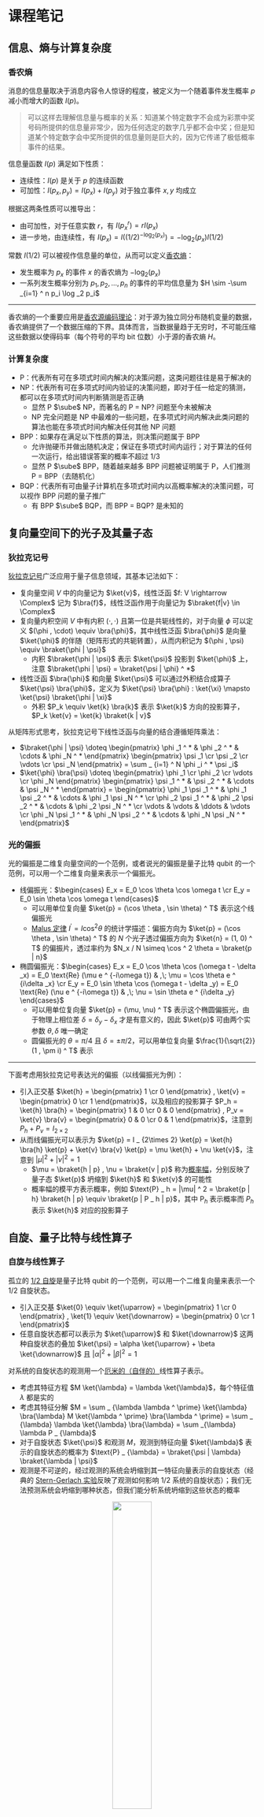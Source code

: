 # 课程笔记

## 信息、熵与计算复杂度

### 香农熵

消息的信息量取决于消息内容令人惊讶的程度，被定义为一个随着事件发生概率 $p$ 减小而增大的函数 $I(p)$。

> 可以这样去理解信息量与概率的关系：知道某个特定数字不会成为彩票中奖号码所提供的信息量非常少，因为任何选定的数字几乎都不会中奖；但是知道某个特定数字会中奖所提供的信息量则是巨大的，因为它传递了极低概率事件的结果。

信息量函数 $I(p)$ 满足如下性质：

- 连续性：$I(p)$ 是关于 $p$ 的连续函数
- 可加性：$I(p_x, p_y) = I(p_x) + I(p_y)$ 对于独立事件 $x, y$ 均成立

根据这两条性质可以推导出：

- 由可加性，对于任意实数 $r$，有 $I(p_x ^ r) = rI(p_x)$
- 进一步地，由连续性，有 $I(p_x) = I((1/2) ^ {-\log _2 (p_x)}) = -\log _2 (p_x) I(1/2)$

常数 $I(1/2)$ 可以被视作信息量的单位，从而可以定义[香农熵](https://en.wikipedia.org/wiki/Entropy_(information_theory))：

- 发生概率为 $p_x$ 的事件 $x$ 的香农熵为 $-\log _2 (p_x)$
- 一系列发生概率分别为 $p_1, p_2, ..., p_n$ 的事件的平均信息量为 $H \sim -\sum _{i=1} ^ n p_i \log _2 p_i$

---

香农熵的一个重要应用是[香农源编码理论](https://en.wikipedia.org/wiki/Entropy_(information_theory))：对于源为独立同分布随机变量的数据，香农熵提供了一个数据压缩的下界。具体而言，当数据量趋于无穷时，不可能压缩这些数据以使得码率（每个符号的平均 bit 位数）小于源的香农熵 $H$。

### 计算复杂度

- P：代表所有可在多项式时间内解决的决策问题，这类问题往往是易于解决的
- NP：代表所有可在多项式时间内验证的决策问题，即对于任一给定的猜测，都可以在多项式时间内判断猜测是否正确
    - 显然 P $\sube$ NP，而著名的 P = NP? 问题至今未被解决
    - NP 完全问题是 NP 中最难的一些问题，在多项式时间内解决此类问题的算法也能在多项式时间内解决任何其他 NP 问题
- BPP：如果存在满足以下性质的算法，则决策问题属于 BPP
    - 允许抛硬币并做出随机决定；保证在多项式时间内运行；对于算法的任何一次运行，给出错误答案的概率不超过 1/3
    - 显然 P $\sube$ BPP，随着越来越多 BPP 问题被证明属于 P，人们推测 P = BPP（去随机化）
- BQP：代表所有可由量子计算机在多项式时间内以高概率解决的决策问题，可以视作 BPP 问题的量子推广
    - 有 BPP $\sube$ BQP，而 BPP = BQP? 是未知的

## 复向量空间下的光子及其量子态

### 狄拉克记号

[狄拉克记号](https://en.wikipedia.org/wiki/Bra%E2%80%93ket_notation)广泛应用于量子信息领域，其基本记法如下：

- 复向量空间 $V$ 中的向量记为 $\ket{v}$，线性泛函 $f: V \rightarrow \Complex$ 记为 $\bra{f}$，线性泛函作用于向量记为 $\braket{f|v} \in \Complex$
- 复向量内积空间 $V$ 中有内积 $(\cdot , \cdot)$ 且第一位是共轭线性的，对于向量 $\phi$ 可以定义 $(\phi , \cdot) \equiv \bra{\phi}$，其中线性泛函 $\bra{\phi}$ 是向量 $\ket{\phi}$ 的伴随（矩阵形式的共轭转置），从而内积记为 $(\phi , \psi) \equiv \braket{\phi | \psi}$
    - 内积 $\braket{\phi | \psi}$ 表示 $\ket{\psi}$ 投影到 $\ket{\phi}$ 上，注意 $\braket{\phi | \psi} = \braket{\psi | \phi} ^ *$
- 线性泛函 $\bra{\phi}$ 和向量 $\ket{\psi}$ 可以通过外积结合成算子 $\ket{\psi} \bra{\phi}$，定义为 $\ket{\psi} \bra{\phi} : \ket{\xi} \mapsto \ket{\psi} \braket{\phi | \xi}$
    - 外积 $P_k \equiv \ket{k} \bra{k}$ 表示 $\ket{k}$ 方向的投影算子，$P_k \ket{v} = \ket{k} \braket{k | v}$

从矩阵形式思考，狄拉克记号下线性泛函与向量的结合遵循矩阵乘法：

- $\braket{\phi | \psi} \doteq \begin{pmatrix} \phi _1 ^ * & \phi _2 ^ * & \cdots & \phi _N ^ * \end{pmatrix} \begin{pmatrix} \psi _1 \cr \psi _2 \cr \vdots \cr \psi _N \end{pmatrix} = \sum _ {i=1} ^ N \phi _i ^ * \psi _i$
- $\ket{\phi} \bra{\psi} \doteq \begin{pmatrix} \phi _1 \cr \phi _2 \cr \vdots \cr \phi _N \end{pmatrix} \begin{pmatrix} \psi _1 ^ * & \psi _2 ^ * & \cdots & \psi _N ^ * \end{pmatrix} = \begin{pmatrix} \phi _1 \psi _1 ^ * & \phi _1 \psi _2 ^ * & \cdots & \phi _1 \psi _N ^ * \cr \phi _2 \psi _1 ^ * & \phi _2 \psi _2 ^ * & \cdots & \phi _2 \psi _N ^ * \cr \vdots & \vdots & \ddots & \vdots \cr \phi _N \psi _1 ^ * & \phi _N \psi _2 ^ * & \cdots & \phi _N \psi _N ^ * \end{pmatrix}$

### 光的偏振

光的偏振是二维复向量空间的一个范例，或者说光的偏振是量子比特 qubit 的一个范例，可以用一个二维复向量来表示一个偏振光。

- 线偏振光：$\begin{cases} E_x = E_0 \cos \theta \cos \omega t \cr E_y = E_0 \sin \theta \cos \omega t \end{cases}$
    - 可以用单位复向量 $\ket{p} = (\cos \theta , \sin \theta) ^ T$ 表示这个线偏振光
    - [Malus 定律](https://en.wikipedia.org/wiki/Polarizer#Malus's_law_and_other_properties) $I ^ {\prime} = I \cos ^ 2 \theta$ 的统计学描述：偏振方向为 $\ket{p} = (\cos \theta , \sin \theta) ^ T$ 的 $N$ 个光子透过偏振方向为 $\ket{n} = (1, 0) ^ T$ 的偏振片，透过率约为 $N_x / N \simeq \cos ^ 2 \theta = \braket{p | n}$
- 椭圆偏振光：$\begin{cases} E_x = E_0 \cos \theta \cos (\omega t - \delta _x) = E_0 \text{Re} (\mu e ^ {-i\omega t}) & ,\; \mu = \cos \theta e ^ {i\delta _x} \cr E_y = E_0 \sin \theta \cos (\omega t - \delta _y) = E_0 \text{Re} (\nu e ^ {-i\omega t}) & ,\; \nu = \sin \theta e ^ {i\delta _y} \end{cases}$
    - 可以用单位复向量 $\ket{p} = (\mu, \nu) ^ T$ 表示这个椭圆偏振光，由于物理上相位差 $\delta = \delta _y - \delta _x$ 才是有意义的，因此 $\ket{p}$ 可由两个实参数 $\theta , \delta$ 唯一确定
    - 圆偏振光的 $\theta = \pi / 4$ 且 $\delta = \pm \pi / 2$，可以用单位复向量 $\frac{1}{\sqrt{2}} (1 , \pm i) ^ T$ 表示

---

下面考虑用狄拉克记号表达光的偏振（以线偏振光为例）：

- 引入正交基 $\ket{h} = \begin{pmatrix} 1 \cr 0 \end{pmatrix} , \ket{v} = \begin{pmatrix} 0 \cr 1 \end{pmatrix}$，以及相应的投影算子 $P_h = \ket{h} \bra{h} = \begin{pmatrix} 1 & 0 \cr 0 & 0 \end{pmatrix} , P_v = \ket{v} \bra{v} = \begin{pmatrix} 0 & 0 \cr 0 & 1 \end{pmatrix}$，注意到 $P_h + P_v = I _ {2\times 2}$
- 从而线偏振光可以表示为 $\ket{p} = I _ {2\times 2} \ket{p} = \ket{h} \bra{h} \ket{p} + \ket{v} \bra{v} \ket{p} = \mu \ket{h} + \nu \ket{v}$，注意到 $|\mu| ^ 2 + |\nu| ^ 2 = 1$
    - $\mu = \braket{h | p} , \nu = \braket{v | p}$ 称为[概率幅](https://en.wikipedia.org/wiki/Probability_amplitude)，分别反映了量子态 $\ket{p}$ 坍缩到 $\ket{h}$ 和 $\ket{v}$ 的可能性
    - 概率幅的模平方表示概率，例如 $\text{P} _ h = |\mu| ^ 2 = \braket{p | h} \braket{h | p} \equiv \braket{p | P _ h | p}$，其中 $\text{P}_h$ 表示概率而 $P_h$ 表示 $\ket{h}$ 对应的投影算子

## 自旋、量子比特与线性算子

### 自旋与线性算子

孤立的 [1/2 自旋](https://en.wikipedia.org/wiki/Spin-1/2)是量子比特 qubit 的一个范例，可以用一个二维复向量来表示一个 1/2 自旋状态。

- 引入正交基 $\ket{0} \equiv \ket{\uparrow} = \begin{pmatrix} 1 \cr 0 \end{pmatrix} , \ket{1} \equiv \ket{\downarrow} = \begin{pmatrix} 0 \cr 1 \end{pmatrix}$
- 任意自旋状态都可以表示为 $\ket{\uparrow}$ 和 $\ket{\downarrow}$ 这两种自旋状态的叠加 $\ket{\psi} = \alpha \ket{\uparrow} + \beta \ket{\downarrow}$ 且 $|\alpha| ^ 2 + |\beta| ^ 2 = 1$

对系统的自旋状态的观测用一个[厄米的（自伴的）](https://en.wikipedia.org/wiki/Self-adjoint_operator)线性算子表示。

- 考虑其特征方程 $M \ket{\lambda} = \lambda \ket{\lambda}$，每个特征值 $\lambda$ 都是实的
- 考虑其特征分解 $M = \sum _ {\lambda \lambda ^ \prime} \ket{\lambda} \bra{\lambda} M \ket{\lambda ^ \prime} \bra{\lambda ^ \prime} = \sum _ {\lambda} \lambda \ket{\lambda} \bra{\lambda} = \sum _{\lambda} \lambda P _ {\lambda}$
- 对于自旋状态 $\ket{\psi}$ 和观测 $M$，观测到特征向量 $\ket{\lambda}$ 表示的自旋状态的概率为 $\text{P} _ {\lambda} = \braket{\psi | \lambda} \braket{\lambda | \psi}$
- 观测是不可逆的，经过观测的系统会坍缩到其一特征向量表示的自旋状态（经典的 [Stern-Gerlach 实验](https://en.wikipedia.org/wiki/Stern%E2%80%93Gerlach_experiment)反映了观测如何影响 1/2 系统的自旋状态）；我们无法预测系统会坍缩到哪种状态，但我们能分析系统坍缩到这些状态的概率

<div style="text-align: center;">
<img src="/assets/images/cs/information/qi/2.jpg" style="width: 40%;">
</div>

### 泡利矩阵

[泡利矩阵](https://en.wikipedia.org/wiki/Pauli_matrices)是三个厄米的 $2 \times 2$ 复向量矩阵，它们本身即可表示三种观测；更为重要的是，它们的线性组合可以构造出沿着任意自旋方向的观测。

三个泡利矩阵及其特征向量如下（注意它们的特征值都是 $\pm 1$，分别对应两种正交的自旋状态）：

- $\sigma _ z = \begin{pmatrix} 1 & 0 \cr 0 & -1 \end{pmatrix}$，$+1$ 对应 $\ket{0}$，$-1$ 对应 $\ket{1}$
- $\sigma _ x = \begin{pmatrix} 0 & 1 \cr 1 & 0 \end{pmatrix}$，$+1$ 对应 $\ket{r} = \frac{1}{\sqrt{2}} \ket{0} + \frac{1}{\sqrt{2}} \ket{1}$，$-1$ 对应 $\ket{l} = \frac{1}{\sqrt{2}} \ket{0} - \frac{1}{\sqrt{2}} \ket{1}$
- $\sigma _ y = \begin{pmatrix} 0 & -i \cr i & 0 \end{pmatrix}$，$+1$ 对应 $\ket{i} = \frac{1}{\sqrt{2}} \ket{0} + \frac{i}{\sqrt{2}} \ket{1}$，$-1$ 对应 $\ket{o} = \frac{1}{\sqrt{2}} \ket{0} - \frac{i}{\sqrt{2}} \ket{1}$

下面展示如何通过泡利矩阵构造出沿着任意自旋方向的观测矩阵：

- 在现实中，自旋方向是由一个三维实向量表示的；而在量子力学中，自旋状态是由一个二维复向量表示的
- 定义泡利向量 $\vec{\sigma} = \sigma _ x \hat{x} + \sigma _ y \hat{y} + \sigma _ z \hat{z}$，对于自旋方向 $\hat{n} = (n_x, n_y, n_z)$，沿着这个方向的观测可以表示成矩阵 $\sigma _ n = \vec{\sigma} \cdot \hat{n} = \sigma _ x n _ x + \sigma _ y n _ y + \sigma _ z n _ z = \begin{pmatrix} n _ z & n _ x - i n _ y \cr n _ x + i n _ y & - n _ z \end{pmatrix}$，注意到这个矩阵的特征值也为 $\pm 1$，分别对应沿着这个自旋方向的两种正交的自旋状态
- 借助泡利向量，我们可以根据任意由三维实向量表示的自旋方向来构造相应的由二维复厄米矩阵表示的观测

### Bloch&thinsp;球

[Bloch 球](https://en.wikipedia.org/wiki/Bloch_sphere)是 qubit 的一种几何表示：

- Bloch 球表面上每一个点都表示一种量子状态（自旋状态）
- Bloch 球中每条穿过球心的轴的两极都表示一对正交的量子状态
- Bloch 球的 $x,y,z$ 轴分别表示三个泡利矩阵对应的正交量子状态
- 量子状态记为 $\ket{\psi} = cos(\theta / 2) \ket{0} + e ^ {i \phi} sin(\theta / 2) \ket{1}$

<div style="text-align: center;">
<img src="/assets/images/cs/information/qi/1.jpg" style="width: 40%;">
</div>

关于“为什么 Bloch 球要这样定义”，下面给出一种解释：

首先取基状态 $\ket{0} , \ket{1}$，任意量子状态可以表示为基状态的叠加 $\ket{\psi} = \alpha \ket{0} + \beta \ket{1}$，其中 $|\alpha| ^ 2 + |\beta| ^ 2 = 1$。然后考虑以这个量子状态及其正交态 $\ket{\bar{\psi}} = \beta ^ * \ket{0} - \alpha ^ * \ket{1}$ 作为特征向量，利用特征分解构造一个观测：

$$
M = \sum _ {\lambda = \pm 1} \lambda P _ \lambda = \ket{\psi} \bra{\psi} - \ket{\bar{\psi}} \bra{\bar{\psi}} = \begin{pmatrix} |\alpha| ^ 2 - |\beta| ^ 2 & 2\alpha \beta ^ * \cr 2\alpha ^ * \beta & |\beta| ^ 2 - |\alpha| ^ 2 \end{pmatrix}
$$

注意到沿着自旋方向 $\hat{n} = (n_x, n_y, n_z)$ 构造的观测可以表示成矩阵 $\sigma _ n = \vec{\sigma} \cdot \hat{n} = \sigma _ x n _ x + \sigma _ y n _ y + \sigma _ z n _ z = \begin{pmatrix} n _ z & n _ x - i n _ y \cr n _ x + i n _ y & - n _ z \end{pmatrix}$；从而我们可以找到观测 $M$ 对应的自旋方向 $\hat{\psi} = (\psi _ x, \psi _ y, \psi _ z)$，其中 $\psi _ z = |\alpha| ^ 2 - |\beta| ^ 2 , \psi _ x + i\psi _ y = 2\alpha ^ * \beta$。

这时候如果我们取 $\alpha = cos(\theta / 2) , \beta = sin(\theta / 2) e ^ {i\phi}$（正如 Bloch 球定义的那样），观测对应的自旋方向可以记为 $\hat{\psi} = (sin(\theta) cos(\phi) , sin(\theta) sin(\phi) , cos(\theta))$。注意到这时候自旋方向具有了极坐标的形式，也就是说，Bloch 球一方面可视化了由二维复向量表示的 qubit，另一方面可视化了由三维实向量表示的自旋方向，而且这两者在 Bloch 球中是完全重合的。
